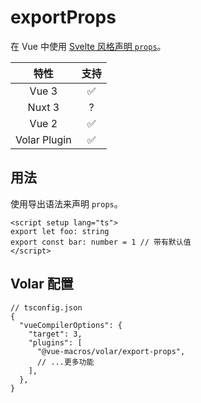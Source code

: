 # exportProps

<StabilityLevel level="experimental" />

在 Vue 中使用 [Svelte 风格声明 `props`](https://svelte.dev/docs#component-format-script-1-export-creates-a-component-prop)。

|     特性     |        支持        |
| :----------: | :----------------: |
|    Vue 3     | :white_check_mark: |
|    Nuxt 3    |         ?          |
|    Vue 2     | :white_check_mark: |
| Volar Plugin | :white_check_mark: |

## 用法

使用导出语法来声明 `props`。

```vue
<script setup lang="ts">
export let foo: string
export const bar: number = 1 // 带有默认值
</script>
```

## Volar 配置

```jsonc {6}
// tsconfig.json
{
  "vueCompilerOptions": {
    "target": 3,
    "plugins": [
      "@vue-macros/volar/export-props",
      // ...更多功能
    ],
  },
}
```
